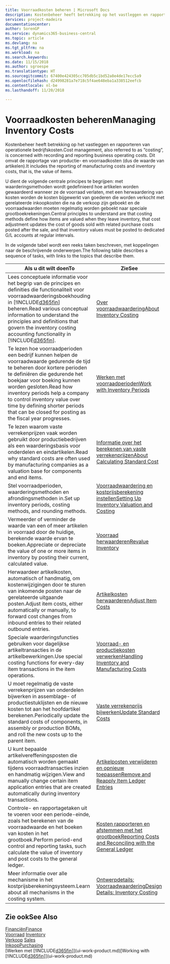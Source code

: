 ```yaml
---
title: Voorraadkosten beheren | Microsoft Docs
description: Kostenbeheer heeft betrekking op het vastleggen en rapporteren van operationele bedrijfskosten. Dit omvat de rapportage van productie- en voorraadkosten (dus de waarde van artikelen).
services: project-madeira
documentationcenter: 
author: SorenGP
ms.service: dynamics365-business-central
ms.topic: article
ms.devlang: na
ms.tgt_pltfrm: na
ms.workload: na
ms.search.keywords: 
ms.date: 11/15/2018
ms.author: sgroespe
ms.translationtype: HT
ms.sourcegitcommit: 67400e424305cc705db5c1bd52a8e4de17ecc5a9
ms.openlocfilehash: d24998281a7e718c5f4ae648eba1a338512eefcb
ms.contentlocale: nl-be
ms.lasthandoff: 11/20/2018

---
```

# <a name="managing-inventory-costs"></a><span data-ttu-id="2e1c9-104">Voorraadkosten beheren</span><span class="sxs-lookup"><span data-stu-id="2e1c9-104">Managing Inventory Costs</span></span>
<span data-ttu-id="2e1c9-105">Kostenbeheer heeft betrekking op het vastleggen en rapporteren van operationele bedrijfskosten.</span><span class="sxs-lookup"><span data-stu-id="2e1c9-105">Cost management, also referred to as “costing”, is concerned with recording and reporting business operating costs.</span></span> <span data-ttu-id="2e1c9-106">Dit omvat de rapportage van productie- en voorraadkosten (dus de waarde van artikelen).</span><span class="sxs-lookup"><span data-stu-id="2e1c9-106">It includes the reporting of manufacturing costs and inventory costs, that is, the value of items.</span></span>   

<span data-ttu-id="2e1c9-107">U dient de volgende centrale principes te begrijpen: met waarderingsmethoden wordt gedefinieerd hoe artikelen worden gewaardeerd wanneer ze de voorraad verlaten, met een herwaardering van kosten worden de kosten bijgewerkt van goederen die worden verkocht met gerelateerde inkoopkosten die na de verkoop zijn geboekt en de voorraadwaarden moeten regelmatig worden geboekt naar speciale grootboekrekeningen.</span><span class="sxs-lookup"><span data-stu-id="2e1c9-107">Central principles to understand are that costing methods define how items are valued when they leave inventory, that cost adjustment updates the cost of goods sold with related purchase costs posted after the sale, and that inventory values must be posted to dedicated G/L accounts at regular intervals.</span></span>

<span data-ttu-id="2e1c9-108">In de volgende tabel wordt een reeks taken beschreven, met koppelingen naar de beschrijvende onderwerpen.</span><span class="sxs-lookup"><span data-stu-id="2e1c9-108">The following table describes a sequence of tasks, with links to the topics that describe them.</span></span>

|<span data-ttu-id="2e1c9-109">**Als u dit wilt doen**</span><span class="sxs-lookup"><span data-stu-id="2e1c9-109">**To**</span></span>|<span data-ttu-id="2e1c9-110">**Zie**</span><span class="sxs-lookup"><span data-stu-id="2e1c9-110">**See**</span></span>|  
|------------|-------------|  
|<span data-ttu-id="2e1c9-111">Lees conceptuele informatie voor het begrip van de principes en definities die functionaliteit voor voorraadwaarderingsboekhouding in [!INCLUDE[d365fin](includes/d365fin_md.md)] beheren.</span><span class="sxs-lookup"><span data-stu-id="2e1c9-111">Read various conceptual information to understand the principles and definitions that govern the inventory costing accounting functionality in [!INCLUDE[d365fin](includes/d365fin_md.md)].</span></span>|[<span data-ttu-id="2e1c9-112">Over voorraadwaardering</span><span class="sxs-lookup"><span data-stu-id="2e1c9-112">About Inventory Costing</span></span>](finance-learn-about-costing.md)|  
|<span data-ttu-id="2e1c9-113">Te lezen hoe voorraadperioden een bedrijf kunnen helpen de voorraadwaarde gedurende de tijd te beheren door kortere perioden te definiëren die gedurende het boekjaar voor boeking kunnen worden gesloten.</span><span class="sxs-lookup"><span data-stu-id="2e1c9-113">Read how inventory periods help a company to control inventory value over time by defining shorter periods that can be closed for posting as the fiscal year progresses.</span></span>|[<span data-ttu-id="2e1c9-114">Werken met voorraadperioden</span><span class="sxs-lookup"><span data-stu-id="2e1c9-114">Work with Inventory Periods</span></span>](finance-how-to-work-with-inventory-periods.md)|
|<span data-ttu-id="2e1c9-115">Te lezen waarom vaste verrekenprijzen vaak worden gebruikt door productiebedrijven als een waarderingsbasis voor onderdelen en eindartikelen.</span><span class="sxs-lookup"><span data-stu-id="2e1c9-115">Read why standard costs are often used by manufacturing companies as a valuation base for components and end items.</span></span>|[<span data-ttu-id="2e1c9-116">Informatie over het berekenen van vaste verrekenprijzen</span><span class="sxs-lookup"><span data-stu-id="2e1c9-116">About Calculating Standard Cost</span></span>](finance-about-calculating-standard-cost.md)|
|<span data-ttu-id="2e1c9-117">Stel voorraadperioden, waarderingsmethoden en afrondingsmethoden in.</span><span class="sxs-lookup"><span data-stu-id="2e1c9-117">Set up inventory periods, costing methods, and rounding methods.</span></span>|[<span data-ttu-id="2e1c9-118">Voorraadwaardering en kostprijsberekening instellen</span><span class="sxs-lookup"><span data-stu-id="2e1c9-118">Setting Up Inventory Valuation and Costing</span></span>](finance-set-up-inventory-valuation-and-costing.md)|
|<span data-ttu-id="2e1c9-119">Vermeerder of verminder de waarde van een of meer artikelen in voorraad door de huidige, berekende waarde ervan te boeken.</span><span class="sxs-lookup"><span data-stu-id="2e1c9-119">Appreciate or depreciate the value of one or more items in inventory by posting their current, calculated value.</span></span>|[<span data-ttu-id="2e1c9-120">Voorraad herwaarderen</span><span class="sxs-lookup"><span data-stu-id="2e1c9-120">Revalue Inventory</span></span>](inventory-how-revalue-inventory.md)|
|<span data-ttu-id="2e1c9-121">Herwaardeer artikelkosten, automatisch of handmatig, om kostenwijzigingen door te sturen van inkomende posten naar de gerelateerde uitgaande posten.</span><span class="sxs-lookup"><span data-stu-id="2e1c9-121">Adjust item costs, either automatically or manually, to forward cost changes from inbound entries to their related outbound entries.</span></span>|[<span data-ttu-id="2e1c9-122">Artikelkosten herwaarderen</span><span class="sxs-lookup"><span data-stu-id="2e1c9-122">Adjust Item Costs</span></span>](inventory-how-adjust-item-costs.md)|
|<span data-ttu-id="2e1c9-123">Speciale waarderingsfuncties gebruiken voor dagelijkse artikeltransacties in de artikelbewerkingen.</span><span class="sxs-lookup"><span data-stu-id="2e1c9-123">Use special costing functions for every-day item transactions in the item operations.</span></span>|[<span data-ttu-id="2e1c9-124">Voorraad- en productiekosten verwerken</span><span class="sxs-lookup"><span data-stu-id="2e1c9-124">Handling Inventory and Manufacturing Costs</span></span>](finance-handle-inventory-and-manufacturing-costs.md)|  
|<span data-ttu-id="2e1c9-125">U moet regelmatig de vaste verrekenprijzen van onderdelen bijwerken in assemblage- of productiestuklijsten en de nieuwe kosten tot aan het hoofdartikel berekenen.</span><span class="sxs-lookup"><span data-stu-id="2e1c9-125">Periodically update the standard costs of components, in assembly or production BOMs, and roll the new costs up to the parent item.</span></span>|[<span data-ttu-id="2e1c9-126">Vaste verrekenprijs bijwerken</span><span class="sxs-lookup"><span data-stu-id="2e1c9-126">Update Standard Costs</span></span>](finance-how-to-update-standard-costs.md)|
|<span data-ttu-id="2e1c9-127">U kunt bepaalde artikelvereffeningsposten die automatisch worden gemaakt tijdens voorraadtransacties inzien en handmatig wijzigen.</span><span class="sxs-lookup"><span data-stu-id="2e1c9-127">View and manually change certain item application entries that are created automatically during inventory transactions.</span></span>|[<span data-ttu-id="2e1c9-128">Artikelposten verwijderen en opnieuw toepassen</span><span class="sxs-lookup"><span data-stu-id="2e1c9-128">Remove and Reapply Item Ledger Entries</span></span>](finance-how-to-remove-and-reapply-item-entries.md)|
|<span data-ttu-id="2e1c9-129">Controle- en rapportagetaken uit te voeren voor een periode-einde, zoals het berekenen van de voorraadwaarde en het boeken van kosten in het grootboek.</span><span class="sxs-lookup"><span data-stu-id="2e1c9-129">Perform period-end control and reporting tasks, such calculate the value of inventory and post costs to the general ledger.</span></span>|[<span data-ttu-id="2e1c9-130">Kosten rapporteren en afstemmen met het grootboek</span><span class="sxs-lookup"><span data-stu-id="2e1c9-130">Reporting Costs and Reconciling with the General Ledger</span></span>](finance-report-costs-and-reconcile-with-the-general-ledger.md)|
|<span data-ttu-id="2e1c9-131">Meer informatie over alle mechanisme in het kostprijsberekeningsysteem.</span><span class="sxs-lookup"><span data-stu-id="2e1c9-131">Learn about all mechanisms in the costing system.</span></span>|[<span data-ttu-id="2e1c9-132">Ontwerpdetails: Voorraadwaardering</span><span class="sxs-lookup"><span data-stu-id="2e1c9-132">Design Details: Inventory Costing</span></span>](design-details-inventory-costing.md)|  

## <a name="see-also"></a><span data-ttu-id="2e1c9-133">Zie ook</span><span class="sxs-lookup"><span data-stu-id="2e1c9-133">See Also</span></span>  
 [<span data-ttu-id="2e1c9-134">Financiën</span><span class="sxs-lookup"><span data-stu-id="2e1c9-134">Finance</span></span>](finance.md)  
 <span data-ttu-id="2e1c9-135">[Voorraad](inventory-manage-inventory.md) </span><span class="sxs-lookup"><span data-stu-id="2e1c9-135">[Inventory](inventory-manage-inventory.md) </span></span>  
 <span data-ttu-id="2e1c9-136">[Verkoop](sales-manage-sales.md) </span><span class="sxs-lookup"><span data-stu-id="2e1c9-136">[Sales](sales-manage-sales.md) </span></span>  
 [<span data-ttu-id="2e1c9-137">Inkoop</span><span class="sxs-lookup"><span data-stu-id="2e1c9-137">Purchasing</span></span>](purchasing-manage-purchasing.md)  
 <span data-ttu-id="2e1c9-138">[Werken met [!INCLUDE[d365fin](includes/d365fin_md.md)]](ui-work-product.md)</span><span class="sxs-lookup"><span data-stu-id="2e1c9-138">[Working with [!INCLUDE[d365fin](includes/d365fin_md.md)]](ui-work-product.md)</span></span>

